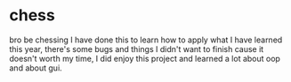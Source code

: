 # chess
bro be chessing 
I have done this to learn how to apply what I have learned this year, there's some bugs and things I didn't want to finish cause it doesn't worth my time, I did enjoy this project and learned a lot about oop and about gui. 
